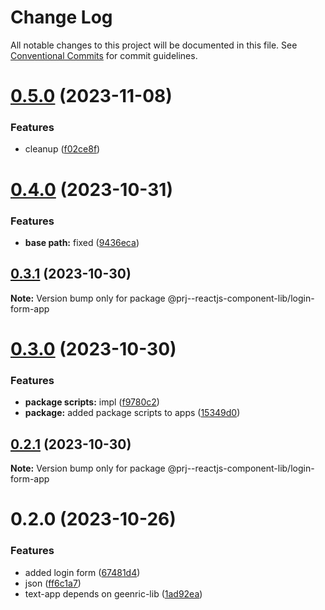# Change Log

All notable changes to this project will be documented in this file.
See [Conventional Commits](https://conventionalcommits.org) for commit guidelines.

# [0.5.0](https://github.com/paulAlexSerban/prj--reactjs-component-lib/compare/@prj--reactjs-component-lib/login-form-app@0.4.0...@prj--reactjs-component-lib/login-form-app@0.5.0) (2023-11-08)

### Features

-   cleanup ([f02ce8f](https://github.com/paulAlexSerban/prj--reactjs-component-lib/commit/f02ce8fc7ff57b5b5d0514d0744105b0f887e0ed))

# [0.4.0](https://github.com/paulAlexSerban/prj--reactjs-component-lib/compare/@prj--reactjs-component-lib/login-form-app@0.3.1...@prj--reactjs-component-lib/login-form-app@0.4.0) (2023-10-31)

### Features

-   **base path:** fixed ([9436eca](https://github.com/paulAlexSerban/prj--reactjs-component-lib/commit/9436ecafd5addb266153737a53f95922733b9a63))

## [0.3.1](https://github.com/paulAlexSerban/prj--reactjs-component-lib/compare/@prj--reactjs-component-lib/login-form-app@0.3.0...@prj--reactjs-component-lib/login-form-app@0.3.1) (2023-10-30)

**Note:** Version bump only for package @prj--reactjs-component-lib/login-form-app

# [0.3.0](https://github.com/paulAlexSerban/prj--reactjs-component-lib/compare/@prj--reactjs-component-lib/login-form-app@0.2.1...@prj--reactjs-component-lib/login-form-app@0.3.0) (2023-10-30)

### Features

-   **package scripts:** impl ([f9780c2](https://github.com/paulAlexSerban/prj--reactjs-component-lib/commit/f9780c2896d185c8adf83f5af0782939e799b430))
-   **package:** added package scripts to apps ([15349d0](https://github.com/paulAlexSerban/prj--reactjs-component-lib/commit/15349d0e3d3eac4222a99a42b28d4d67b764557f))

## [0.2.1](https://github.com/paulAlexSerban/prj--reactjs-component-lib/compare/@prj--reactjs-component-lib/login-form-app@0.2.0...@prj--reactjs-component-lib/login-form-app@0.2.1) (2023-10-30)

**Note:** Version bump only for package @prj--reactjs-component-lib/login-form-app

# 0.2.0 (2023-10-26)

### Features

-   added login form ([67481d4](https://github.com/paulAlexSerban/prj--reactjs-component-lib/commit/67481d4f1abecb1a382ffa5f820c7ff8acc25295))
-   json ([ff6c1a7](https://github.com/paulAlexSerban/prj--reactjs-component-lib/commit/ff6c1a7c419f4e66511235803ec26a9db5a85314))
-   text-app depends on geenric-lib ([1ad92ea](https://github.com/paulAlexSerban/prj--reactjs-component-lib/commit/1ad92eaae9a45363ffd4876bf89218c87f798de0))
